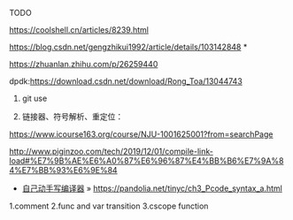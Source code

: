 TODO



https://coolshell.cn/articles/8239.html

https://blog.csdn.net/gengzhikui1992/article/details/103142848   *

https://zhuanlan.zhihu.com/p/26259440



dpdk:https://download.csdn.net/download/Rong_Toa/13044743 









1. git use

2.  链接器、符号解析、重定位：

   https://www.icourse163.org/course/NJU-1001625001?from=searchPage

   http://www.piginzoo.com/tech/2019/12/01/compile-link-load#%E7%9B%AE%E6%A0%87%E6%96%87%E4%BB%B6%E7%9A%84%E7%BB%93%E6%9E%84



- [自己动手写编译器](https://pandolia.net/tinyc/index.html) » https://pandolia.net/tinyc/ch3_Pcode_syntax_a.html

1.comment
2.func and var transition
3.cscope function
